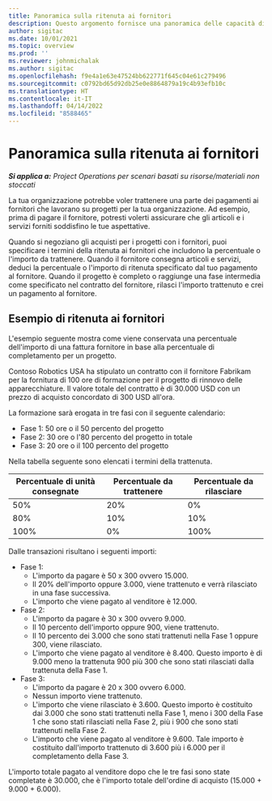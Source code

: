 ```yaml
---
title: Panoramica sulla ritenuta ai fornitori
description: Questo argomento fornisce una panoramica delle capacità di ritenuta ai fornitori.
author: sigitac
ms.date: 10/01/2021
ms.topic: overview
ms.prod: ''
ms.reviewer: johnmichalak
ms.author: sigitac
ms.openlocfilehash: f9e4a1e63e47524bb622771f645c04e61c279496
ms.sourcegitcommit: c0792bd65d92db25e0e8864879a19c4b93efb10c
ms.translationtype: HT
ms.contentlocale: it-IT
ms.lasthandoff: 04/14/2022
ms.locfileid: "8588465"
---
```

# <a name="vendor-retention-overview"></a>Panoramica sulla ritenuta ai fornitori

_**Si applica a:** Project Operations per scenari basati su risorse/materiali non stoccati_

La tua organizzazione potrebbe voler trattenere una parte dei pagamenti ai fornitori che lavorano su progetti per la tua organizzazione. Ad esempio, prima di pagare il fornitore, potresti volerti assicurare che gli articoli e i servizi forniti soddisfino le tue aspettative.

Quando si negoziano gli acquisti per i progetti con i fornitori, puoi specificare i termini della ritenuta ai fornitori che includono la percentuale o l'importo da trattenere. Quando il fornitore consegna articoli e servizi, deduci la percentuale o l'importo di ritenuta specificato dal tuo pagamento al fornitore. Quando il progetto è completo o raggiunge una fase intermedia come specificato nel contratto del fornitore, rilasci l'importo trattenuto e crei un pagamento al fornitore.

## <a name="vendor-retention-example"></a>Esempio di ritenuta ai fornitori

L'esempio seguente mostra come viene conservata una percentuale dell'importo di una fattura fornitore in base alla percentuale di completamento per un progetto.

Contoso Robotics USA ha stipulato un contratto con il fornitore Fabrikam per la fornitura di 100 ore di formazione per il progetto di rinnovo delle apparecchiature. Il valore totale del contratto è di 30.000 USD con un prezzo di acquisto concordato di 300 USD all'ora.

La formazione sarà erogata in tre fasi con il seguente calendario:

- Fase 1: 50 ore o il 50 percento del progetto
- Fase 2: 30 ore o l'80 percento del progetto in totale
- Fase 3: 20 ore o il 100 percento del progetto

Nella tabella seguente sono elencati i termini della trattenuta.

| **Percentuale di unità consegnate** | **Percentuale da trattenere** | **Percentuale da rilasciare** |
| --- | --- | --- |
| 50% | 20% | 0% |
| 80% | 10% | 10% |
| 100% | 0% | 100% |

Dalle transazioni risultano i seguenti importi:

- Fase 1:
  - L'importo da pagare è 50 x 300 ovvero 15.000.
  - Il 20% dell'importo oppure 3.000, viene trattenuto e verrà rilasciato in una fase successiva.
  - L'importo che viene pagato al venditore è 12.000.
- Fase 2:
  - L'importo da pagare è 30 x 300 ovvero 9.000.
  - Il 10 percento dell'importo oppure 900, viene trattenuto.
  - Il 10 percento dei 3.000 che sono stati trattenuti nella Fase 1 oppure 300, viene rilasciato.
  - L'importo che viene pagato al venditore è 8.400. Questo importo è di 9.000 meno la trattenuta 900 più 300 che sono stati rilasciati dalla trattenuta della Fase 1.
- Fase 3:
  - L'importo da pagare è 20 x 300 ovvero 6.000.
  - Nessun importo viene trattenuto.
  - L'importo che viene rilasciato è 3.600. Questo importo è costituito dai 3.000 che sono stati trattenuti nella Fase 1, meno i 300 della Fase 1 che sono stati rilasciati nella Fase 2, più i 900 che sono stati trattenuti nella Fase 2.
  - L'importo che viene pagato al venditore è 9.600. Tale importo è costituito dall'importo trattenuto di 3.600 più i 6.000 per il completamento della Fase 3.

L'importo totale pagato al venditore dopo che le tre fasi sono state completate è 30.000, che è l'importo totale dell'ordine di acquisto (15.000 + 9.000 + 6.000).
